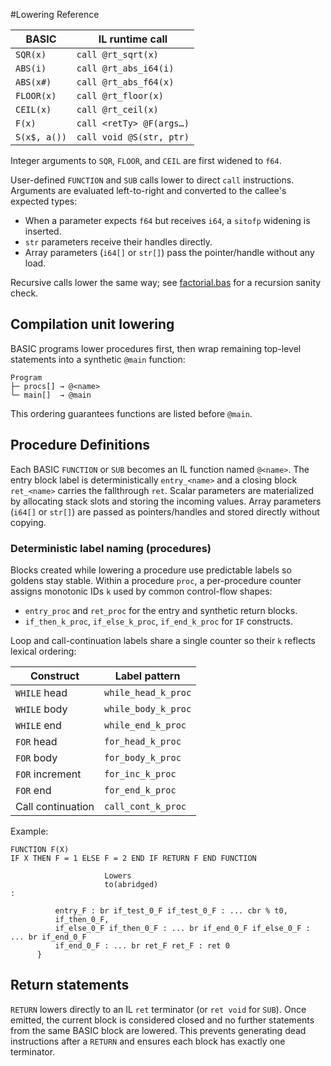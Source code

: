 #Lowering Reference

| BASIC         | IL runtime call |
|---------------|-----------------|
| `SQR(x)`      | `call @rt_sqrt(x)` |
| `ABS(i)`      | `call @rt_abs_i64(i)` |
| `ABS(x#)`     | `call @rt_abs_f64(x)` |
| `FLOOR(x)`    | `call @rt_floor(x)` |
| `CEIL(x)`     | `call @rt_ceil(x)` |
| `F(x)`        | `call <retTy> @F(args…)` |
| `S(x$, a())`  | `call void @S(str, ptr)` |

Integer arguments to `SQR`, `FLOOR`, and `CEIL` are first widened to `f64`.

User-defined `FUNCTION` and `SUB` calls lower to direct `call` instructions.
Arguments are evaluated left-to-right and converted to the callee's expected
types:

- When a parameter expects `f64` but receives `i64`, a `sitofp` widening is
  inserted.
- `str` parameters receive their handles directly.
- Array parameters (`i64[]` or `str[]`) pass the pointer/handle without any
  load.

Recursive calls lower the same way; see [factorial.bas](examples.md#factorial) for a recursion sanity check.

## Compilation unit lowering

BASIC programs lower procedures first, then wrap remaining top-level statements
into a synthetic `@main` function:

```
Program
├─ procs[] → @<name>
└─ main[]  → @main
```

This ordering guarantees functions are listed before `@main`.

## Procedure Definitions

Each BASIC `FUNCTION` or `SUB` becomes an IL function named `@<name>`. The
entry block label is deterministically `entry_<name>` and a closing block
`ret_<name>` carries the fallthrough `ret`. Scalar parameters are
materialized by allocating stack slots and storing the incoming values. Array
parameters (`i64[]` or `str[]`) are passed as pointers/handles and stored
directly without copying.

### Deterministic label naming (procedures)

Blocks created while lowering a procedure use predictable labels so goldens
stay stable. Within a procedure `proc`, a per-procedure counter assigns
monotonic IDs `k` used by common control-flow shapes:

* `entry_proc` and `ret_proc` for the entry and synthetic return blocks.
* `if_then_k_proc`, `if_else_k_proc`, `if_end_k_proc` for `IF` constructs.

Loop and call-continuation labels share a single counter so their `k` reflects
lexical ordering:

| Construct           | Label pattern      |
|---------------------|--------------------|
| `WHILE` head        | `while_head_k_proc`|
| `WHILE` body        | `while_body_k_proc`|
| `WHILE` end         | `while_end_k_proc` |
| `FOR` head          | `for_head_k_proc`  |
| `FOR` body          | `for_body_k_proc`  |
| `FOR` increment     | `for_inc_k_proc`   |
| `FOR` end           | `for_end_k_proc`   |
| Call continuation   | `call_cont_k_proc` |

Example:

```
FUNCTION F(X)
IF X THEN F = 1 ELSE F = 2 END IF RETURN F END FUNCTION
```

                         Lowers
                         to(abridged)
    :

``` func @F()->i64{
          entry_F : br if_test_0_F if_test_0_F : ... cbr % t0,
          if_then_0_F,
          if_else_0_F if_then_0_F : ... br if_end_0_F if_else_0_F : ... br if_end_0_F
          if_end_0_F : ... br ret_F ret_F : ret 0
      }
```

## Return statements

`RETURN` lowers directly to an IL `ret` terminator (or `ret void` for `SUB`).
Once emitted, the current block is considered closed and no further statements
from the same BASIC block are lowered. This prevents generating dead
instructions after a `RETURN` and ensures each block has exactly one
terminator.
